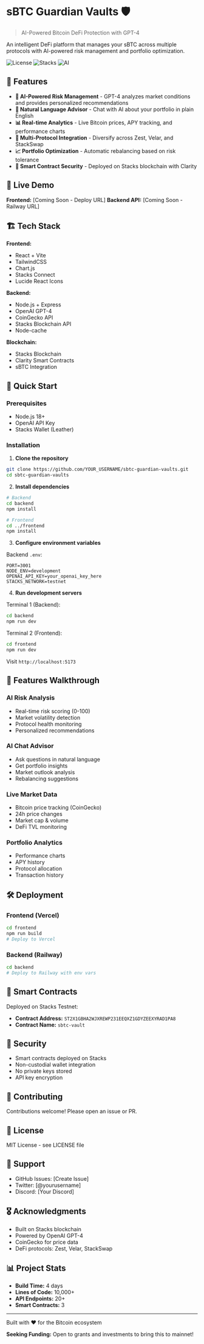 # sBTC Guardian Vaults 🛡️

> AI-Powered Bitcoin DeFi Protection with GPT-4

An intelligent DeFi platform that manages your sBTC across multiple protocols with AI-powered risk management and portfolio optimization.

![License](https://img.shields.io/badge/license-MIT-blue.svg)
![Stacks](https://img.shields.io/badge/Built%20on-Stacks-purple.svg)
![AI](https://img.shields.io/badge/Powered%20by-GPT--4-green.svg)

## 🌟 Features

- **🤖 AI-Powered Risk Management** - GPT-4 analyzes market conditions and provides personalized recommendations
- **💬 Natural Language Advisor** - Chat with AI about your portfolio in plain English
- **📊 Real-time Analytics** - Live Bitcoin prices, APY tracking, and performance charts
- **🔄 Multi-Protocol Integration** - Diversify across Zest, Velar, and StackSwap
- **📈 Portfolio Optimization** - Automatic rebalancing based on risk tolerance
- **🔐 Smart Contract Security** - Deployed on Stacks blockchain with Clarity

## 🎯 Live Demo

**Frontend:** [Coming Soon - Deploy URL]
**Backend API:** [Coming Soon - Railway URL]

## 🏗️ Tech Stack

**Frontend:**
- React + Vite
- TailwindCSS
- Chart.js
- Stacks Connect
- Lucide React Icons

**Backend:**
- Node.js + Express
- OpenAI GPT-4
- CoinGecko API
- Stacks Blockchain API
- Node-cache

**Blockchain:**
- Stacks Blockchain
- Clarity Smart Contracts
- sBTC Integration

## 🚀 Quick Start

### Prerequisites

- Node.js 18+
- OpenAI API Key
- Stacks Wallet (Leather)

### Installation

1. **Clone the repository**
```bash
git clone https://github.com/YOUR_USERNAME/sbtc-guardian-vaults.git
cd sbtc-guardian-vaults
```

2. **Install dependencies**
```bash
# Backend
cd backend
npm install

# Frontend
cd ../frontend
npm install
```

3. **Configure environment variables**

Backend `.env`:
```env
PORT=3001
NODE_ENV=development
OPENAI_API_KEY=your_openai_key_here
STACKS_NETWORK=testnet
```

4. **Run development servers**

Terminal 1 (Backend):
```bash
cd backend
npm run dev
```

Terminal 2 (Frontend):
```bash
cd frontend
npm run dev
```

Visit `http://localhost:5173`

## 📱 Features Walkthrough

### AI Risk Analysis
- Real-time risk scoring (0-100)
- Market volatility detection
- Protocol health monitoring
- Personalized recommendations

### AI Chat Advisor
- Ask questions in natural language
- Get portfolio insights
- Market outlook analysis
- Rebalancing suggestions

### Live Market Data
- Bitcoin price tracking (CoinGecko)
- 24h price changes
- Market cap & volume
- DeFi TVL monitoring

### Portfolio Analytics
- Performance charts
- APY history
- Protocol allocation
- Transaction history

## 🛠️ Deployment

### Frontend (Vercel)
```bash
cd frontend
npm run build
# Deploy to Vercel
```

### Backend (Railway)
```bash
cd backend
# Deploy to Railway with env vars
```

## 📄 Smart Contracts

Deployed on Stacks Testnet:
- **Contract Address:** `ST2X1GBHA2WJXREWP231EEQXZ1GDYZEEXYRAD1PA8`
- **Contract Name:** `sbtc-vault`

## 🔐 Security

- Smart contracts deployed on Stacks
- Non-custodial wallet integration
- No private keys stored
- API key encryption

## 🤝 Contributing

Contributions welcome! Please open an issue or PR.

## 📜 License

MIT License - see LICENSE file

## 💬 Support

- GitHub Issues: [Create Issue]
- Twitter: [@yourusername]
- Discord: [Your Discord]

## 🎖️ Acknowledgments

- Built on Stacks blockchain
- Powered by OpenAI GPT-4
- CoinGecko for price data
- DeFi protocols: Zest, Velar, StackSwap

## 📊 Project Stats

- **Build Time:** 4 days
- **Lines of Code:** 10,000+
- **API Endpoints:** 20+
- **Smart Contracts:** 3

---

Built with ❤️ for the Bitcoin ecosystem

**Seeking Funding:** Open to grants and investments to bring this to mainnet!
